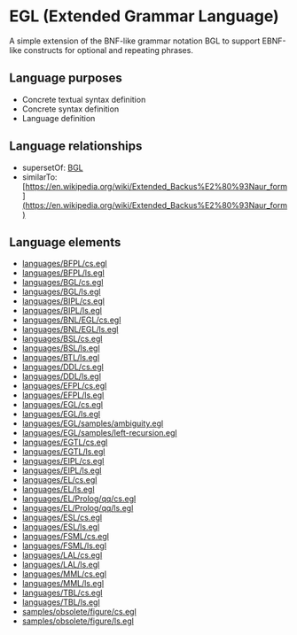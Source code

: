 # EGL (Extended Grammar Language)
A simple extension of the BNF-like grammar notation BGL to support EBNF-like constructs for optional and repeating phrases.
## Language purposes
* Concrete textual syntax definition
* Concrete syntax definition
* Language definition

## Language relationships
* supersetOf: [BGL](http://softlang.github.io/yas/languages/bgl.html)
* similarTo: [https://en.wikipedia.org/wiki/Extended_Backus%E2%80%93Naur_form](https://en.wikipedia.org/wiki/Extended_Backus%E2%80%93Naur_form)

## Language elements
* [languages/BFPL/cs.egl](../../languages/BFPL/cs.egl)
* [languages/BFPL/ls.egl](../../languages/BFPL/ls.egl)
* [languages/BGL/cs.egl](../../languages/BGL/cs.egl)
* [languages/BGL/ls.egl](../../languages/BGL/ls.egl)
* [languages/BIPL/cs.egl](../../languages/BIPL/cs.egl)
* [languages/BIPL/ls.egl](../../languages/BIPL/ls.egl)
* [languages/BNL/EGL/cs.egl](../../languages/BNL/EGL/cs.egl)
* [languages/BNL/EGL/ls.egl](../../languages/BNL/EGL/ls.egl)
* [languages/BSL/cs.egl](../../languages/BSL/cs.egl)
* [languages/BSL/ls.egl](../../languages/BSL/ls.egl)
* [languages/BTL/ls.egl](../../languages/BTL/ls.egl)
* [languages/DDL/cs.egl](../../languages/DDL/cs.egl)
* [languages/DDL/ls.egl](../../languages/DDL/ls.egl)
* [languages/EFPL/cs.egl](../../languages/EFPL/cs.egl)
* [languages/EFPL/ls.egl](../../languages/EFPL/ls.egl)
* [languages/EGL/cs.egl](../../languages/EGL/cs.egl)
* [languages/EGL/ls.egl](../../languages/EGL/ls.egl)
* [languages/EGL/samples/ambiguity.egl](../../languages/EGL/samples/ambiguity.egl)
* [languages/EGL/samples/left-recursion.egl](../../languages/EGL/samples/left-recursion.egl)
* [languages/EGTL/cs.egl](../../languages/EGTL/cs.egl)
* [languages/EGTL/ls.egl](../../languages/EGTL/ls.egl)
* [languages/EIPL/cs.egl](../../languages/EIPL/cs.egl)
* [languages/EIPL/ls.egl](../../languages/EIPL/ls.egl)
* [languages/EL/cs.egl](../../languages/EL/cs.egl)
* [languages/EL/ls.egl](../../languages/EL/ls.egl)
* [languages/EL/Prolog/qq/cs.egl](../../languages/EL/Prolog/qq/cs.egl)
* [languages/EL/Prolog/qq/ls.egl](../../languages/EL/Prolog/qq/ls.egl)
* [languages/ESL/cs.egl](../../languages/ESL/cs.egl)
* [languages/ESL/ls.egl](../../languages/ESL/ls.egl)
* [languages/FSML/cs.egl](../../languages/FSML/cs.egl)
* [languages/FSML/ls.egl](../../languages/FSML/ls.egl)
* [languages/LAL/cs.egl](../../languages/LAL/cs.egl)
* [languages/LAL/ls.egl](../../languages/LAL/ls.egl)
* [languages/MML/cs.egl](../../languages/MML/cs.egl)
* [languages/MML/ls.egl](../../languages/MML/ls.egl)
* [languages/TBL/cs.egl](../../languages/TBL/cs.egl)
* [languages/TBL/ls.egl](../../languages/TBL/ls.egl)
* [samples/obsolete/figure/cs.egl](../../samples/obsolete/figure/cs.egl)
* [samples/obsolete/figure/ls.egl](../../samples/obsolete/figure/ls.egl)
